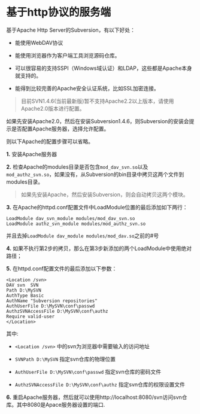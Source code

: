 # 基于http协议的服务端

基于Apache Http Server的Subversion，有以下好处： 

- 能使用WebDAV协议  
- 能使用浏览器作为客户端工具浏览源码仓库。 

- 可以很容易的支持SSPI（Windows域认证）和LDAP，这些都是Apache本身就支持的。 

- 能得到比较完善的Apache安全认证系统，比如SSL加密连接。           

> 目前SVN1.4.6(当前最新版)暂不支持Apache2.2以上版本，请使用Apache2.0版本进行配置。

如果先安装Apache2.0，然后在安装Subversion1.4.6，则Subversion的安装会提示是否配置Apache服务器，选择允许配置。

则以下Apache的配置步骤可以省略。

**1.** 安装Apache服务器    

**2.** 检查Apache的modules目录是否包含`mod_dav_svn.so`以及 `mod_authz_svn.so`，如果没有，从Subversion的bin目录中拷贝这两个文件到modules目录。
> 如果先安装Apache，然后安装Subversion，则会自动拷贝这两个模块。
    
**3.** 在Apache的httpd.conf配置文件中LoadModule位置的最后添加如下两行： 
     
```                   
LoadModule dav_svn_module modules/mod_dav_svn.so    
LoadModule authz_svn_module modules/mod_authz_svn.so  
```   

并且去掉`LoadModule dav_module modules/mod_dav.so`之前的#号


**4.** 如果不执行第2步的拷贝，那么在第3步新添加的两个LoadModule中使用绝对路径；    

**5.** 在httpd.conf配置文件的最后添加以下参数：  

```                   
<Location /svn>
DAV svn  SVN
Path D:\MySVN
AuthType Basic 
AuthName "Subversion repositories"
AuthUserFile D:\MySVN\conf\passwd  
AuthzSVNAccessFile D:\MySVN\conf\authz 
Require valid-user
</Location>
```

其中:  

- `<Location /svn>` 中的svn为浏览器中需要输入的访问地址

- `SVNPath D:\MySVN` 指定svn仓库的物理位置 

- `AuthUserFile D:\MySVN\conf\passwd`  指定svn仓库的密码文件 

- `AuthzSVNAccessFile D:\MySVN\conf\authz` 指定svn仓库的权限设置文件    

**6.** 重启Apache服务器，然后就可以使用http://localhost:8080/svn访问svn仓库。其中8080是Apace服务器设置的端口.